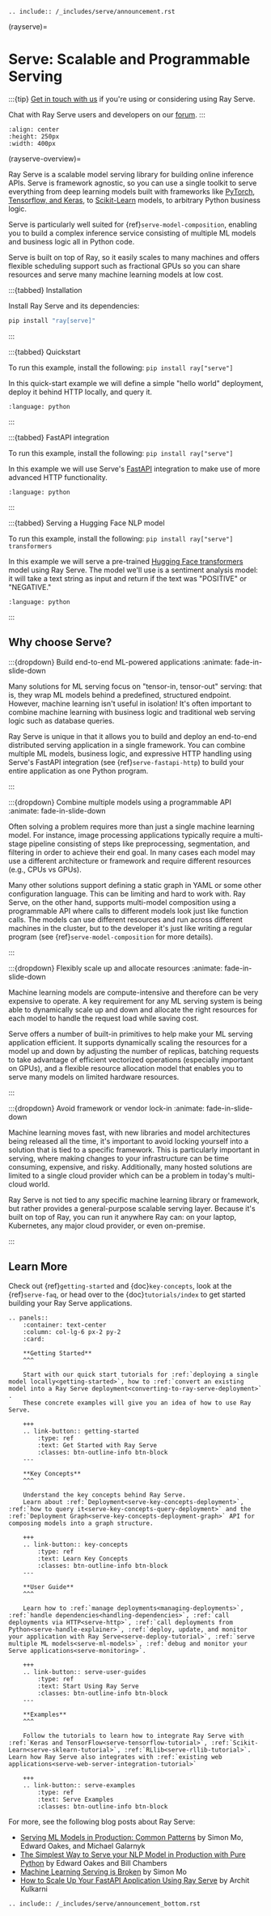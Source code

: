 ```{eval-rst}
.. include:: /_includes/serve/announcement.rst
```

(rayserve)=

# Serve: Scalable and Programmable Serving

:::{tip}
[Get in touch with us](https://docs.google.com/forms/d/1l8HT35jXMPtxVUtQPeGoe09VGp5jcvSv0TqPgyz6lGU) if you're using or considering using Ray Serve.

Chat with Ray Serve users and developers on our [forum](https://discuss.ray.io/).
:::

```{image} logo.svg
:align: center
:height: 250px
:width: 400px
```

(rayserve-overview)=

Ray Serve is a scalable model serving library for building online inference APIs.
Serve is framework agnostic, so you can use a single toolkit to serve everything from deep learning models built with frameworks like [PyTorch](serve-pytorch-tutorial),
  [Tensorflow, and Keras](serve-tensorflow-tutorial), to [Scikit-Learn](serve-sklearn-tutorial) models, to arbitrary Python business logic.

Serve is particularly well suited for {ref}`serve-model-composition`, enabling you to build a complex inference service consisting of multiple ML models and business logic all in Python code.

Serve is built on top of Ray, so it easily scales to many machines and offers flexible scheduling support such as fractional GPUs so you can share resources and serve many machine learning models at low cost.

:::{tabbed} Installation

Install Ray Serve and its dependencies:

```bash
pip install "ray[serve]"
```
:::

:::{tabbed} Quickstart

To run this example, install the following: ``pip install ray["serve"]``

In this quick-start example we will define a simple "hello world" deployment, deploy it behind HTTP locally, and query it.

```{literalinclude} doc_code/quickstart.py
:language: python
```
:::

:::{tabbed} FastAPI integration

To run this example, install the following: ``pip install ray["serve"]``

In this example we will use Serve's [FastAPI](https://fastapi.tiangolo.com/) integration to make use of more advanced HTTP functionality.

```{literalinclude} doc_code/fastapi_example.py
:language: python
```
:::

:::{tabbed} Serving a Hugging Face NLP model

To run this example, install the following: ``pip install ray["serve"] transformers``

In this example we will serve a pre-trained [Hugging Face transformers](https://huggingface.co/docs/transformers/index) model using Ray Serve.
The model we'll use is a sentiment analysis model: it will take a text string as input and return if the text was "POSITIVE" or "NEGATIVE."

```{literalinclude} doc_code/transformers_example.py
:language: python
```
:::

## Why choose Serve?

:::{dropdown} Build end-to-end ML-powered applications
:animate: fade-in-slide-down

Many solutions for ML serving focus on "tensor-in, tensor-out" serving: that is, they wrap ML models behind a predefined, structured endpoint.
However, machine learning isn't useful in isolation!
It's often important to combine machine learning with business logic and traditional web serving logic such as database queries.

Ray Serve is unique in that it allows you to build and deploy an end-to-end distributed serving application in a single framework.
You can combine multiple ML models, business logic, and expressive HTTP handling using Serve's FastAPI integration (see {ref}`serve-fastapi-http`) to build your entire application as one Python program.

:::

:::{dropdown} Combine multiple models using a programmable API
:animate: fade-in-slide-down

Often solving a problem requires more than just a single machine learning model.
For instance, image processing applications typically require a multi-stage pipeline consisting of steps like preprocessing, segmentation, and filtering in order to achieve their end goal.
In many cases each model may use a different architecture or framework and require different resources (e.g., CPUs vs GPUs).

Many other solutions support defining a static graph in YAML or some other configuration language.
This can be limiting and hard to work with.
Ray Serve, on the other hand, supports multi-model composition using a programmable API where calls to different models look just like function calls.
The models can use different resources and run across different machines in the cluster, but to the developer it's just like writing a regular program (see {ref}`serve-model-composition` for more details).

:::

:::{dropdown} Flexibly scale up and allocate resources
:animate: fade-in-slide-down

Machine learning models are compute-intensive and therefore can be very expensive to operate.
A key requirement for any ML serving system is being able to dynamically scale up and down and allocate the right resources for each model to handle the request load while saving cost.

Serve offers a number of built-in primitives to help make your ML serving application efficient.
It supports dynamically scaling the resources for a model up and down by adjusting the number of replicas, batching requests to take advantage of efficient vectorized operations (especially important on GPUs), and a flexible resource allocation model that enables you to serve many models on limited hardware resources.

:::

:::{dropdown} Avoid framework or vendor lock-in
:animate: fade-in-slide-down

Machine learning moves fast, with new libraries and model architectures being released all the time, it's important to avoid locking yourself into a solution that is tied to a specific framework.
This is particularly important in serving, where making changes to your infrastructure can be time consuming, expensive, and risky.
Additionally, many hosted solutions are limited to a single cloud provider which can be a problem in today's multi-cloud world.

Ray Serve is not tied to any specific machine learning library or framework, but rather provides a general-purpose scalable serving layer.
Because it's built on top of Ray, you can run it anywhere Ray can: on your laptop, Kubernetes, any major cloud provider, or even on-premise.

:::

## Learn More

Check out {ref}`getting-started` and {doc}`key-concepts`, look at the {ref}`serve-faq`,
or head over to the {doc}`tutorials/index` to get started building your Ray Serve applications.


```{eval-rst}
.. panels::
    :container: text-center
    :column: col-lg-6 px-2 py-2
    :card:

    **Getting Started**
    ^^^

    Start with our quick start tutorials for :ref:`deploying a single model locally<getting-started>`, how to :ref:`convert an existing model into a Ray Serve deployment<converting-to-ray-serve-deployment>` .
    These concrete examples will give you an idea of how to use Ray Serve.

    +++
    .. link-button:: getting-started
        :type: ref
        :text: Get Started with Ray Serve
        :classes: btn-outline-info btn-block
    ---

    **Key Concepts**
    ^^^

    Understand the key concepts behind Ray Serve.
    Learn about :ref:`Deployment<serve-key-concepts-deployment>`, :ref:`how to query it<serve-key-concepts-query-deployment>` and the :ref:`Deployment Graph<serve-key-concepts-deployment-graph>` API for composing models into a graph structure.

    +++
    .. link-button:: key-concepts
        :type: ref
        :text: Learn Key Concepts
        :classes: btn-outline-info btn-block
    ---

    **User Guide**
    ^^^

    Learn how to :ref:`manage deployments<managing-deployments>`, :ref:`handle dependencies<handling-dependencies>`, :ref:`call deployments via HTTP<serve-http>`, :ref:`call deployments from Python<serve-handle-explainer>`, :ref:`deploy, update, and monitor your application with Ray Serve<serve-deploy-tutorial>`, :ref:`serve multiple ML models<serve-ml-models>`, :ref:`debug and monitor your Serve applications<serve-monitoring>`.

    +++
    .. link-button:: serve-user-guides
        :type: ref
        :text: Start Using Ray Serve
        :classes: btn-outline-info btn-block
    ---

    **Examples**
    ^^^

    Follow the tutorials to learn how to integrate Ray Serve with :ref:`Keras and TensorFlow<serve-tensorflow-tutorial>`, :ref:`Scikit-Learn<serve-sklearn-tutorial>`, :ref:`RLlib<serve-rllib-tutorial>`. Learn how Ray Serve also integrates with :ref:`existing web applications<serve-web-server-integration-tutorial>`

    +++
    .. link-button:: serve-examples
        :type: ref
        :text: Serve Examples
        :classes: btn-outline-info btn-block
```

For more, see the following blog posts about Ray Serve:

- [Serving ML Models in Production: Common Patterns](https://www.anyscale.com/blog/serving-ml-models-in-production-common-patterns) by Simon Mo, Edward Oakes, and Michael Galarnyk
- [The Simplest Way to Serve your NLP Model in Production with Pure Python](https://medium.com/distributed-computing-with-ray/the-simplest-way-to-serve-your-nlp-model-in-production-with-pure-python-d42b6a97ad55) by Edward Oakes and Bill Chambers
- [Machine Learning Serving is Broken](https://medium.com/distributed-computing-with-ray/machine-learning-serving-is-broken-f59aff2d607f) by Simon Mo
- [How to Scale Up Your FastAPI Application Using Ray Serve](https://medium.com/distributed-computing-with-ray/how-to-scale-up-your-fastapi-application-using-ray-serve-c9a7b69e786) by Archit Kulkarni

```{eval-rst}
.. include:: /_includes/serve/announcement_bottom.rst
```
